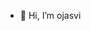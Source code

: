 - 👋 Hi, I’m ojasvi

<!---
ojasvi0504/ojasvi0504 is a ✨ special ✨ repository because its `README.md` (this file) appears on your GitHub profile.
You can click the Preview link to take a look at your changes.
--->
